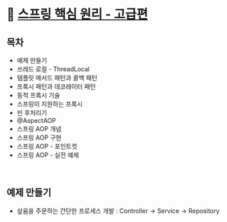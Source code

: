# 📎 [스프링 핵심 원리 - 고급편](https://www.inflearn.com/course/%EC%8A%A4%ED%94%84%EB%A7%81-%ED%95%B5%EC%8B%AC-%EC%9B%90%EB%A6%AC-%EA%B3%A0%EA%B8%89%ED%8E%B8/dashboard)

## 목차
- 예제 만들기
- 쓰레드 로컬 - ThreadLocal
- 템플릿 메서드 패턴과 콜백 패턴
- 프록시 패턴과 데코레이터 패턴
- 동적 프록시 기술
- 스프링이 지원하는 프록시
- 빈 후처리기
- @AspectAOP
- 스프링 AOP 개념
- 스프링 AOP 구현
- 스프링 AOP - 포인트컷
- 스프링 AOP - 실전 예제

<br>

## 예제 만들기
- 샆움을 주문하는 간단한 프로세스 개발 : Controller -> Service -> Repository